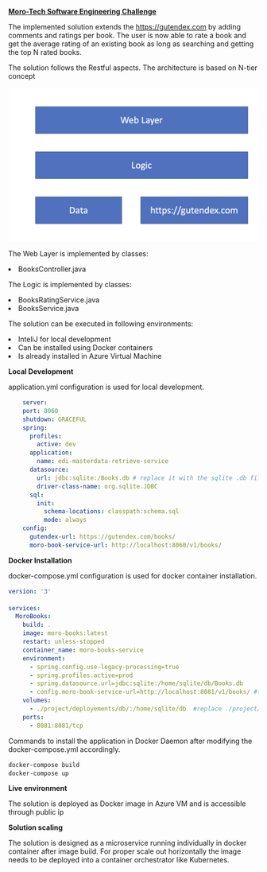 <b> <u>Moro-Tech Software Engineering Challenge </u></b>

The implemented solution extends the <a href="https://gutendex.com/">https://gutendex.com</a> by adding comments and ratings per book.
The user is now able to rate a book and get the average rating of an existing book as long as searching and getting the top N rated books.

The solution follows the Restful aspects. The architecture is based on N-tier concept

![Alt text](files/nTier.png "Optional title")

The Web Layer is implemented by classes:
<li>BooksController.java</li>

The Logic is implemented by classes:
<li>BooksRatingService.java</li>
<li>BooksService.java</li>

The solution can be executed in following environments:
<li>InteliJ for local development</li>
<li>Can be installed using Docker containers</li>
<li>Is already installed in Azure Virtual Machine</li>

<b>Local Development</b>

application.yml configuration is used for local development.
```yaml
    server:
    port: 8060
    shutdown: GRACEFUL
    spring:
      profiles:
        active: dev
      application:
        name: edi-masterdata-retrieve-service
      datasource:
        url: jdbc:sqlite:/Books.db # replace it with the sqlite .db file in your local machine
        driver-class-name: org.sqlite.JDBC
      sql:
        init:
          schema-locations: classpath:schema.sql
          mode: always
    config:
      gutendex-url: https://gutendex.com/books/
      moro-book-service-url: http://localhost:8060/v1/books/
```

<b>Docker Installation</b>

docker-compose.yml configuration is used for docker container installation.
```yaml
version: '3'

services:
  MoroBooks:
    build: .
    image: moro-books:latest
    restart: unless-stopped
    container_name: moro-books-service
    environment:
      - spring.config.use-legacy-processing=true
      - spring.profiles.active=prod
      - spring.datasource.url=jdbc:sqlite:/home/sqlite/db/Books.db
      - config.moro-book-service-url=http://localhost:8081/v1/books/ #this needs to be replaced with the public ip and assigned port.
    volumes:
      - ./project/deployements/db/:/home/sqlite/db  #replace ./project/deployments/db/ with the actual path in the docker host machine.
    ports:
      - 8081:8081/tcp
```
Commands to install the application in Docker Daemon after modifying the docker-compose.yml accordingly.
```cmd
docker-compose build
docker-compose up
```
<b>Live environment</b>

The solution is deployed as Docker image in Azure VM and is accessible through public ip

<b>Solution scaling</b>

The solution is designed as a microservice running individually in docker container after image build.
For proper scale out horizontally the image needs to be deployed into a container orchestrator like Kubernetes.

